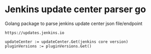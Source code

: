 
# Jenkins update center parser go

Golang package to parse jenkins update center json file/endpoint


`https://updates.jenkins.io`

```
updateCenter := updateCenter.Get(jenkins core version)
pluginVersions := pluginVersions.Get()
```

